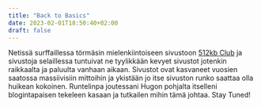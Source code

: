 ```yaml
---
title: "Back to Basics"
date: 2023-02-01T18:50:40+02:00
draft: false
---
```

Netissä surffaillessa törmäsin mielenkiintoiseen sivustoon [512kb Club](https://512kb.club) ja sivustoja selaillessa
tuntuivat ne tyylikkään kevyet sivustot jotenkin raikkaalta ja paluulta vanhaan aikaan. Sivustot ovat kasvaneet
vuosien saatossa massiivisiin mittoihin ja ykistään jo itse sivuston runko saattaa olla huikean kokoinen. Runtelinpa 
joutessani Hugon pohjalta itselleni blogintapaisen tekeleen kasaan ja tutkailen mihin tämä johtaa. Stay Tuned!
